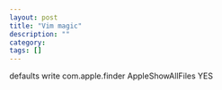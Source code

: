 ```yaml
---
layout: post
title: "Vim magic"
description: ""
category:
tags: []
---
```

defaults write com.apple.finder AppleShowAllFiles YES

